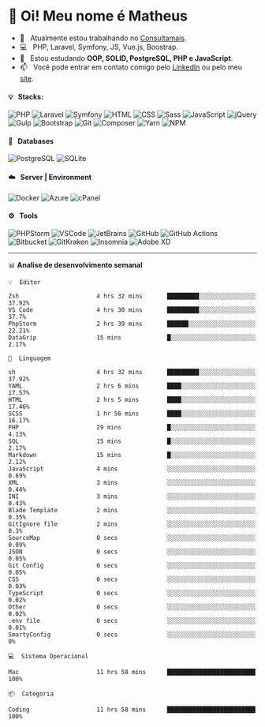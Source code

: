 # 👋 Oi! Meu nome é Matheus

- 🔭 &nbsp; Atualmente estou trabalhando no [Consultamais](https://consultamais.com.br/).
- 💻 &nbsp; PHP, Laravel, Symfony, JS, Vue.js, Boostrap.
- 🌱 &nbsp; Estou estudando **OOP, SOLID, PostgreSQL, PHP e JavaScript**.
- 📫 &nbsp; Você pode entrar em contato comigo pelo [LinkedIn](https://www.linkedin.com/in/matheuscamargoxavier/) ou pelo meu [site](https://matheuscamargo.co).

#### 💡 &nbsp; Stacks:
![PHP](https://img.shields.io/badge/-PHP-777BB4?&logo=php&logoColor=FFFFFF)
![Laravel](https://img.shields.io/badge/-Laravel-FF2D20?&logo=laravel&logoColor=FFFFFF)
![Symfony](https://img.shields.io/badge/-Symfony-000000?&logo=symfony&logoColor=FFFFFF)
![HTML](https://img.shields.io/badge/-HTML-E34F26?&logo=html5&logoColor=FFFFFF)
![CSS](https://img.shields.io/badge/-CSS-1572B6?&logo=css3&logoColor=FFFFFF)
![Sass](https://img.shields.io/badge/-Sass-CC6699?&logo=sass&logoColor=FFFFFF)
![JavaScript](https://img.shields.io/badge/-JavaScript-F7DF1E?&logo=javascript&logoColor=FFFFFF)
![jQuery](https://img.shields.io/badge/-jQuery-0769AD?&logo=jquery&logoColor=FFFFFF)
![Gulp](https://img.shields.io/badge/-Gulp-CF4647?&logo=gulp&logoColor=FFFFFF)
![Bootstrap](https://img.shields.io/badge/-Bootstrap-7952B3?&logo=bootstrap&logoColor=FFFFFF)
![Git](https://img.shields.io/badge/-Git-F05032?&logo=git&logoColor=FFFFFF)
![Composer](https://img.shields.io/badge/-Composer-885630?&logo=composer&logoColor=FFFFFF)
![Yarn](https://img.shields.io/badge/-Yarn-2C8EBB?&logo=yarn&logoColor=FFFFFF)
![NPM](https://img.shields.io/badge/-npm-CB3837?&logo=npm&logoColor=FFFFFF)

#### 💾 &nbsp; Databases
![PostgreSQL](https://img.shields.io/badge/-PostgreSQL-336791?&logo=PostgreSQL&logoColor=FFFFFF)
![SQLite](https://img.shields.io/badge/-SQLite-003B57?&logo=SQLite&logoColor=FFFFFF)

#### ☁️ &nbsp; Server | Environment
![Docker](https://img.shields.io/badge/-Docker-2496ED?&logo=docker&logoColor=FFFFFF)
![Azure](https://img.shields.io/badge/-Azure-0089D6?&logo=microsoft%20azure&logoColor=FFFFFF)
![cPanel](https://img.shields.io/badge/-cPanel-FF6C2C?&logo=cpanel&logoColor=FFFFFF)

#### ⚙️ &nbsp; Tools
![PHPStorm](https://img.shields.io/badge/-PHPStorm-000000?&logo=PHPStorm&logoColor=FFFFFF)
![VSCode](https://img.shields.io/badge/-VSCode-007ACC?&logo=Visual%20Studio%20Code&logoColor=FFFFFF) 
![JetBrains](https://img.shields.io/badge/-JetBrains-000000?&logo=jetbrains&logoColor=FFFFFF) 
![GitHub](https://img.shields.io/badge/-GitHub-181717?&logo=github&logoColor=FFFFFF) 
![GitHub Actions](https://img.shields.io/badge/-GitHub%20Actions-181717?&logo=GitHub%20Actions&logoColor=FFFFFF) 
![Bitbucket](https://img.shields.io/badge/-Bitbucket-0052CC?&logo=bitbucket&logoColor=FFFFFF)
![GitKraken](https://img.shields.io/badge/-GitKraken-179287?&logo=GitKraken&logoColor=FFFFFF)
![Insomnia](https://img.shields.io/badge/-Insomnia-5849BE?&logo=Insomnia&logoColor=FFFFFF)
![Adobe XD](https://img.shields.io/badge/-Adobe%20XD-FF61F6?&logo=adobe%20xd&logoColor=FFFFFF) 
_______

📊  **Analise de desenvolvimento semanal**
```text
💡  Editor

Zsh                      4 hrs 32 mins       █████████░░░░░░░░░░░░░░░░     37.92%
VS Code                  4 hrs 30 mins       █████████░░░░░░░░░░░░░░░░      37.7%
PhpStorm                 2 hrs 39 mins       ██████░░░░░░░░░░░░░░░░░░░     22.21%
DataGrip                 15 mins             █░░░░░░░░░░░░░░░░░░░░░░░░      2.17%
```
```text
💬  Linguagem

sh                       4 hrs 32 mins       █████████░░░░░░░░░░░░░░░░     37.92%
YAML                     2 hrs 6 mins        ████░░░░░░░░░░░░░░░░░░░░░     17.57%
HTML                     2 hrs 5 mins        ████░░░░░░░░░░░░░░░░░░░░░     17.46%
SCSS                     1 hr 56 mins        ████░░░░░░░░░░░░░░░░░░░░░     16.17%
PHP                      29 mins             █░░░░░░░░░░░░░░░░░░░░░░░░      4.13%
SQL                      15 mins             █░░░░░░░░░░░░░░░░░░░░░░░░      2.17%
Markdown                 15 mins             █░░░░░░░░░░░░░░░░░░░░░░░░      2.12%
JavaScript               4 mins              ░░░░░░░░░░░░░░░░░░░░░░░░░      0.69%
XML                      3 mins              ░░░░░░░░░░░░░░░░░░░░░░░░░      0.44%
INI                      3 mins              ░░░░░░░░░░░░░░░░░░░░░░░░░      0.43%
Blade Template           2 mins              ░░░░░░░░░░░░░░░░░░░░░░░░░      0.35%
GitIgnore file           2 mins              ░░░░░░░░░░░░░░░░░░░░░░░░░       0.3%
SourceMap                0 secs              ░░░░░░░░░░░░░░░░░░░░░░░░░      0.09%
JSON                     0 secs              ░░░░░░░░░░░░░░░░░░░░░░░░░      0.05%
Git Config               0 secs              ░░░░░░░░░░░░░░░░░░░░░░░░░      0.05%
CSS                      0 secs              ░░░░░░░░░░░░░░░░░░░░░░░░░      0.03%
TypeScript               0 secs              ░░░░░░░░░░░░░░░░░░░░░░░░░      0.02%
Other                    0 secs              ░░░░░░░░░░░░░░░░░░░░░░░░░      0.02%
.env file                0 secs              ░░░░░░░░░░░░░░░░░░░░░░░░░      0.01%
SmartyConfig             0 secs              ░░░░░░░░░░░░░░░░░░░░░░░░░         0%
```
```text
💻  Sistema Operacional

Mac                      11 hrs 58 mins      █████████████████████████       100%
```
```text
📦  Categoria

Coding                   11 hrs 58 mins      █████████████████████████       100%
```
